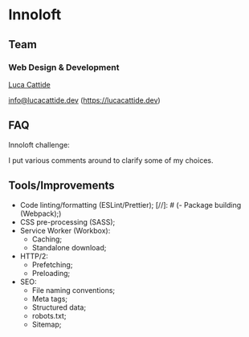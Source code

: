 # Innoloft

## Team

### Web Design & Development

[Luca Cattide](@lucacattide)

<info@lucacattide.dev> (https://lucacattide.dev)

## FAQ

Innoloft challenge:

I put various comments around to clarify some of my choices.

## Tools/Improvements

- Code linting/formatting (ESLint/Prettier);
[//]: # (- Package building (Webpack);)
- CSS pre-processing (SASS);
- Service Worker (Workbox):
  - Caching;
  - Standalone download;
- HTTP/2:
  - Prefetching;
  - Preloading;
- SEO:
  - File naming conventions;
  - Meta tags;
  - Structured data;
  - robots.txt;
  - Sitemap;
